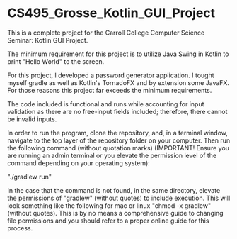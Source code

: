 # CS495_Grosse_Kotlin_GUI_Project

This is a complete project for the Carroll College Computer Science Seminar: Kotlin GUI Project.

The minimum requirement for this project is to utilize Java Swing in Kotlin to print "Hello World" to the screen.

For this project, I developed a password generator application. I tought myself gradle as well as Kotlin's TornadoFX and by extension some JavaFX. For those reasons this project far exceeds the minimum requirements.

The code included is functional and runs while accounting for input validation as there are no free-input fields included; therefore, there cannot be invalid inputs.


In order to run the program, clone the repository, and, in a terminal window, navigate to the top layer of the repository folder on your computer. Then run the following command (without quotation marks) (IMPORTANT! Ensure you are running an admin terminal or you elevate the permission level of the command depending on your operating system):

"./gradlew run"

In the case that the command is not found, in the same directory, elevate the permissions of "gradlew" (without quotes) to include execution. This will look something like the following for mac or linux "chmod -x gradlew" (without quotes). This is by no means a comprehensive guide to changing file permissions and you should refer to a proper online guide for this process.
